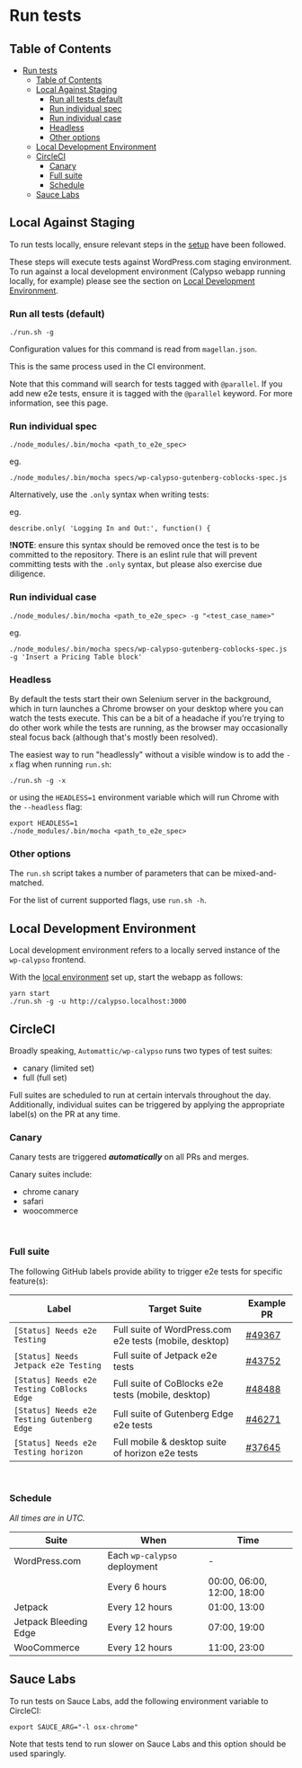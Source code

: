 # Run tests

## Table of Contents

<!-- TOC -->

- [Run tests](#run-tests)
    - [Table of Contents](#table-of-contents)
    - [Local Against Staging](#local-against-staging)
        - [Run all tests default](#run-all-tests-default)
        - [Run individual spec](#run-individual-spec)
        - [Run individual case](#run-individual-case)
        - [Headless](#headless)
        - [Other options](#other-options)
    - [Local Development Environment](#local-development-environment)
    - [CircleCI](#circleci)
        - [Canary](#canary)
        - [Full suite](#full-suite)
        - [Schedule](#schedule)
    - [Sauce Labs](#sauce-labs)

<!-- /TOC -->

## Local Against Staging

To run tests locally, ensure relevant steps in the [setup](setup.md) have been followed.

These steps will execute tests against WordPress.com staging environment. To run against a local development environment (Calypso webapp running locally, for example) please see the section on [Local Development Environment](#local-development-environment).

### Run all tests (default)

```
./run.sh -g
```

Configuration values for this command is read from `magellan.json`.

This is the same process used in the CI environment.

Note that this command will search for tests tagged with `@parallel`. If you add new e2e tests, ensure it is tagged with the `@parallel` keyword. For more information, see this page.

### Run individual spec

```
./node_modules/.bin/mocha <path_to_e2e_spec>
```

eg.

```
./node_modules/.bin/mocha specs/wp-calypso-gutenberg-coblocks-spec.js
```

Alternatively, use the `.only` syntax when writing tests:

eg.

```
describe.only( 'Logging In and Out:', function() {
```

**!NOTE**: ensure this syntax should be removed once the test is to be committed to the repository. 
There is an eslint rule that will prevent committing tests with the `.only` syntax, but please also exercise due diligence.

### Run individual case

```
./node_modules/.bin/mocha <path_to_e2e_spec> -g "<test_case_name>"
```

eg.

```
./node_modules/.bin/mocha specs/wp-calypso-gutenberg-coblocks-spec.js -g 'Insert a Pricing Table block'
```

### Headless

By default the tests start their own Selenium server in the background, which in turn launches a Chrome browser on your desktop where you can watch the tests execute. This can be a bit of a headache if you're trying to do other work while the tests are running, as the browser may occasionally steal focus back (although that's mostly been resolved).

The easiest way to run "headlessly" without a visible window is to add the `-x` flag when running `run.sh`:

```
./run.sh -g -x
```

or using the `HEADLESS=1` environment variable which will run Chrome with the `--headless` flag:

```
export HEADLESS=1
./node_modules/.bin/mocha <path_to_e2e_spec>
```

### Other options

The `run.sh` script takes a number of parameters that can be mixed-and-matched.

For the list of current supported flags, use `run.sh -h`.

## Local Development Environment

Local development environment refers to a locally served instance of the `wp-calypso` frontend.

With the [local environment](setup.md#software-environment#steps) set up, start the webapp as follows:

```shell
yarn start
./run.sh -g -u http://calypso.localhost:3000
```

## CircleCI

Broadly speaking, `Automattic/wp-calypso` runs two types of test suites:

- canary (limited set)
- full (full set)

Full suites are scheduled to run at certain intervals throughout the day. Additionally, individual suites can be triggered by applying the appropriate label(s) on the PR at any time.

### Canary

Canary tests are triggered _**automatically**_ on all PRs and merges.

Canary suites include:

- chrome canary
- safari
- woocommerce

<br>

### Full suite

The following GitHub labels provide ability to trigger e2e tests for specific feature(s):

| Label                                       | Target Suite                                            | Example PR                                                            |
| ------------------------------------------- | ------------------------------------------------------- | --------------------------------------------------------------------- |
| `[Status] Needs e2e Testing`                | Full suite of WordPress.com e2e tests (mobile, desktop) | [#49367](https://github.com/Automattic/wp-calypso/pull/49367/commits) |
| `[Status] Needs Jetpack e2e Testing`        | Full suite of Jetpack e2e tests                         | [#43752](https://github.com/Automattic/wp-calypso/pull/43752/commits) |
| `[Status] Needs e2e Testing CoBlocks Edge`  | Full suite of CoBlocks e2e tests (mobile, desktop)      | [#48488](https://github.com/Automattic/wp-calypso/pull/48488/commits) |
| `[Status] Needs e2e Testing Gutenberg Edge` | Full suite of Gutenberg Edge e2e tests                  | [#46271](https://github.com/Automattic/wp-calypso/pull/46271/commits) |
| `[Status] Needs e2e Testing horizon`        | Full mobile & desktop suite of horizon e2e tests        | [#37645](https://github.com/Automattic/wp-calypso/pull/37645/commits) |

<br>

### Schedule

_All times are in UTC._

| Suite                 | When                         | Time                       |
| --------------------- | ---------------------------- | -------------------------- |
| WordPress.com         | Each `wp-calypso` deployment | -                          |
|                       | Every 6 hours                | 00:00, 06:00, 12:00, 18:00 |
| Jetpack               | Every 12 hours               | 01:00, 13:00               |
| Jetpack Bleeding Edge | Every 12 hours               | 07:00, 19:00               |
| WooCommerce           | Every 12 hours               | 11:00, 23:00               |


## Sauce Labs

To run tests on Sauce Labs, add the following environment variable to CircleCI:

```
export SAUCE_ARG="-l osx-chrome"
```

Note that tests tend to run slower on Sauce Labs and this option should be used sparingly.
